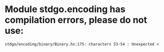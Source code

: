 # Module stdgo.encoding has compilation errors, please do not use:
```
stdgo/encoding/binary/Binary.hx:175: characters 53-54 : Unexpected <

```

